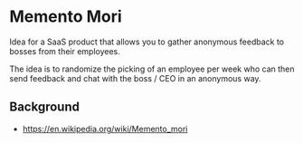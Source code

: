 # Memento Mori
Idea for a SaaS product that allows you to gather anonymous feedback to bosses from their employees.

The idea is to randomize the picking of an employee per week who can then send feedback and chat with the boss / CEO in an anonymous way.

## Background
- https://en.wikipedia.org/wiki/Memento_mori
